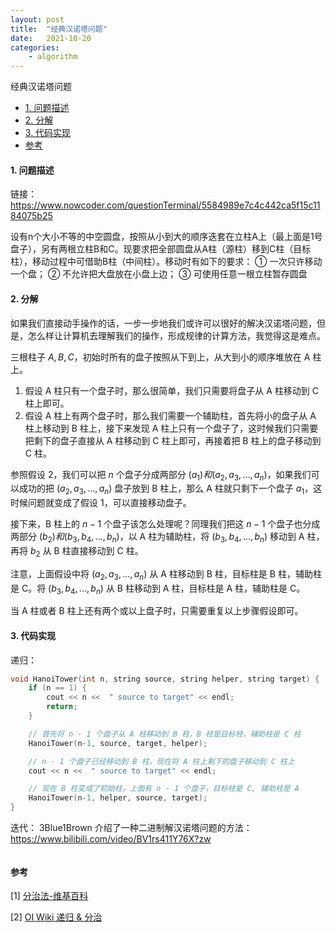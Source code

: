 ```yaml
---
layout: post
title:  "经典汉诺塔问题"
date:   2021-10-20
categories: 
    - algorithm
---
```


<head>
    <script src="https://cdn.mathjax.org/mathjax/latest/MathJax.js?config=TeX-AMS-MML_HTMLorMML" type="text/javascript"></script>
    <script type="text/x-mathjax-config">
        MathJax.Hub.Config({
            tex2jax: {
            skipTags: ['script', 'noscript', 'style', 'textarea', 'pre'],
            inlineMath: [['$','$']]
            }
        });
    </script>
</head>

经典汉诺塔问题

- [1. 问题描述](#1-问题描述)
- [2. 分解](#2-分解)
- [3. 代码实现](#3-代码实现)
- [参考](#参考)

#### 1. 问题描述

链接：https://www.nowcoder.com/questionTerminal/5584989e7c4c442ca5f15c1184075b25

设有n个大小不等的中空圆盘，按照从小到大的顺序迭套在立柱A上（最上面是1号盘子），另有两根立柱B和C。现要求把全部圆盘从A柱（源柱）移到C柱（目标柱），移动过程中可借助B柱（中间柱）。移动时有如下的要求：
① 一次只许移动一个盘；
② 不允许把大盘放在小盘上边；
③ 可使用任意一根立柱暂存圆盘

#### 2. 分解

如果我们直接动手操作的话，一步一步地我们或许可以很好的解决汉诺塔问题，但是，怎么样让计算机去理解我们的操作，形成规律的计算方法，我觉得这是难点。

三根柱子 $A,B,C$，初始时所有的盘子按照从下到上，从大到小的顺序堆放在 A 柱上。

1. 假设 A 柱只有一个盘子时，那么很简单，我们只需要将盘子从 A 柱移动到 C 柱上即可。
2. 假设 A 柱上有两个盘子时，那么我们需要一个辅助柱，首先将小的盘子从 A 柱上移动到 B 柱上，接下来发现 A 柱上只有一个盘子了，这时候我们只需要把剩下的盘子直接从 A 柱移动到 C 柱上即可，再接着把 B 柱上的盘子移动到 C 柱。

参照假设 2，我们可以把 ${n}$ 个盘子分成两部分 ${(a_1) 和 (a_2, a_3,...,a_n)}$，如果我们可以成功的把 $(a_2, a_3,...,a_n)$ 盘子放到 B 柱上，那么 A 柱就只剩下一个盘子 $a_1$，这时候问题就变成了假设 1，可以直接移动盘子。

接下来，B 柱上的 ${n - 1}$ 个盘子该怎么处理呢？同理我们把这 ${n - 1}$ 个盘子也分成两部分 ${(b_2) 和 (b_3, b_4,...,b_n)}$，以 A 柱为辅助柱，将 $(b_3, b_4,...,b_n)$ 移动到 A 柱，再将 ${b_2}$ 从 B 柱直接移动到 C 柱。

注意，上面假设中将 $(a_2, a_3,...,a_n)$ 从 A 柱移动到 B 柱，目标柱是 B 柱，辅助柱是 C。将 $(b_3, b_4,...,b_n)$ 从 B 柱移动到 A 柱，目标柱是 A 柱，辅助柱是 C。

当 A 柱或者 B 柱上还有两个或以上盘子时，只需要重复以上步骤假设即可。

#### 3. 代码实现

递归：

```C++
void HanoiTower(int n, string source, string helper, string target) {
    if (n == 1) {
        cout << n <<  " source to target" << endl;
        return;
    }

    // 首先将 n - 1 个盘子从 A 柱移动到 B 柱，B 柱是目标柱，辅助柱是 C 柱
    HanoiTower(n-1, source, target, helper);

    // n - 1 个盘子已经移动到 B 柱，现在将 A 柱上剩下的盘子移动到 C 柱上
    cout << n <<  " source to target" << endl;

    // 现在 B 柱变成了初始柱，上面有 n - 1 个盘子，目标柱是 C, 辅助柱是 A
    HanoiTower(n-1, helper, source, target);
}
```

迭代：
3Blue1Brown 介绍了一种二进制解汉诺塔问题的方法：https://www.bilibili.com/video/BV1rs411Y76X?zw

```C++
```

#### 参考

<div id="refer-anchor-1"></div>

[1] [分治法-维基百科](https://zh.wikipedia.org/zh-hans/%E5%88%86%E6%B2%BB%E6%B3%95)

<div id="refer-anchor-2"></div>

[2] [ OI Wiki 递归 & 分治](https://oi-wiki.org/basic/divide-and-conquer/)
